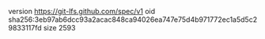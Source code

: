 version https://git-lfs.github.com/spec/v1
oid sha256:3eb97ab6dcc93a2acac848ca94026ea747e75d4b971772ec1a5d5c29833117fd
size 2593
